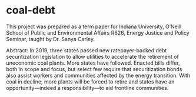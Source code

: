 # coal-debt
This project was prepared as a term paper for Indiana University, O’Neill School of Public and Environmental Affairs R626, Energy Justice and Policy Seminar, taught by Dr. Sanya Carley.

Abstract: In 2019, three states passed new ratepayer-backed debt securitization legislation to allow utilities to accelerate the retirement of uneconomic coal plants. More states have followed. Enacted bills differ, both in scope and focus, but select few require that securitization bonds also assist workers and communities affected by the energy transition. With coal in decline, more plants will be forced to retire and states have an opportunity––indeed a responsibility––to aid frontline communities.
